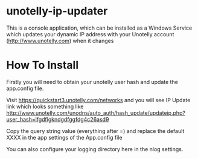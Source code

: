 unotelly-ip-updater
===================

This is a console application, which can be installed as a Windows Service which updates your dynamic IP address with your Unotelly account (http://www.unotelly.com) when it changes

How To Install
===================

Firstly you will need to obtain your unotelly user hash and update the app.config file.

Visit https://quickstart3.unotelly.com/networks and you will see IP Update link which looks something like http://www.unotelly.com/unodns/auto_auth/hash_update/updateip.php?user_hash=lfgdflgkndgdfggfdg4c26asd9

Copy the query string value (everything after =) and replace the default XXXX  in the app settings of the App.config file

You can also configure your logging directory here in the nlog settings.

